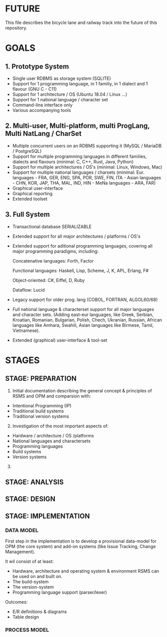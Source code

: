 # FUTURE

This file describes the bicycle lane and railway track into the future of this repository.

# GOALS

## 1. Prototype System

* Single user RDBMS as storage system (SQLITE)
* Support for 1 programming language, in 1 familiy, in 1 dialect and 1 flavour (GNU C - C11)
* Support for 1 architecture / OS (Ubuntu 18.04 / Linux ...)
* Support for 1 national language / character set
* Command-line interface only
* Various accompanying tools

## 2. Multi-user, Multi-platform, multi ProgLang, Multi NatLang / CharSet

* Multiple concurrent users on an RDBMS supporting it (MySQL / MariaDB / PostgreSQL)
* Support for multiple programming languages in different families, dialects and flavours
  (minimal: C, C++, Rust, Java, Python)
* Support for multiple architectures / OS's (minimal: Linux, Windows, Mac)
* Support for multiple national languages / charsets 
  (minimal: Eur. languages - FRA, GER, ENG, SPA, POR, SWE, FIN, ITA - Asian languages - CHN, KOR, JAP, THA, MAL, IND, HIN - MeNa languages - ARA, FAR)
* Graphical user-interface
* Graphical reporting
* Extended toolset

## 3. Full System

* Transactional database SERIALIZABLE
* Extended support for all major architectures / platforms / OS's
* Extended support for aditional programming languages, covering all major programming paradigms, including:

  Concatenative languages: Forth, Factor

  Functional languages: Haskell, Lisp, Scheme, J, K, APL, Erlang, F#
  
  Object-oriented: C#, Eiffel, D, Ruby
  
  Dataflow: Lucid
  
* Legacy support for older prog. lang (COBOL, FORTRAN, ALGOL60/68)
* Full national language & characterset support for all major languages and character sets. (Adding east-eur languages, like Greek, Serbian, Kroatian, Romanian, Bulgarian, Polish, Chech, Ukranian, Russian, African languages like Amhara, Swahili, Asian languages like Birmese, Tamil, Vietnamese).
* Extended (graphical) user-interface & tool-set

# STAGES

## STAGE: PREPARATION

1. Initial documentation describing the general concept & principles of RSMS and OPM and comparsion with:
* Intentional Programming (IP)
* Traditional build systems
* Traditional version systems
2. Investigation of the most important aspects of:
* Hardware / architecture / OS /platforms
* National languages and charactersets
* Programming languages
* Build systems
* Version systems
3. 

## STAGE: ANALYSIS


## STAGE: DESIGN


## STAGE: IMPLEMENTATION

### DATA MODEL

First step in the implementation is to develop a provisional data-model for OPM (the core system) and add-on systems 
(like Issue Tracking, Change Management).

It wil consist of at least:
* Hardware, architecture and operating system & environment RSMS can be used on and built on.
* The build-system
* The version-system
* Programming language support (parser/lexer)

Outcomes:
* E/R definitions & diagrams
* Table design

### PROCESS MODEL


